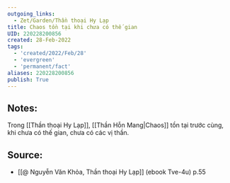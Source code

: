```yaml
---
outgoing_links:
  - Zet/Garden/Thần thoại Hy Lạp
title: Chaos tồn tại khi chưa có thế gian
UID: 220228200856
created: 28-Feb-2022
tags:
  - 'created/2022/Feb/28'
  - 'evergreen'
  - 'permanent/fact'
aliases: 220228200856
publish: True
---
```

## Notes:
Trong [[Thần thoại Hy Lạp]], [[Thần Hỗn Mang|Chaos]] tồn tại trước cùng, khi chưa có thế gian, chưa có các vị thần.

## Source:
- [[@ Nguyễn Văn Khỏa, Thần thoại Hy Lạp]] (ebook Tve-4u) p.55
